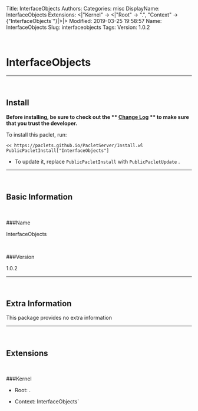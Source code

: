 Title: InterfaceObjects
Authors: 
Categories: misc
DisplayName: InterfaceObjects
Extensions: <|"Kernel" -> <|"Root" -> ".", "Context" -> {"InterfaceObjects`"}|>|>
Modified: 2019-03-25 19:58:57
Name: InterfaceObjects
Slug: interfaceobjects
Tags: 
Version: 1.0.2

<a id="interfaceobjects" class="Section" style="width:0;height:0;margin:0;padding:0;">&zwnj;</a>

# InterfaceObjects

---

<a id="install" class="Subsection" style="width:0;height:0;margin:0;padding:0;">&zwnj;</a>

## Install

**Before installing, be sure to check out the ** **[Change Log](https://paclets.github.io/PacletServer/pages/log.html)** ** to make sure that you trust the developer.**

To install this paclet, run:

    << https://paclets.github.io/PacletServer/Install.wl
    PublicPacletInstall["InterfaceObjects"]

*  To update it, replace  `PublicPacletInstall` with  `PublicPacletUpdate` . 

---

<a id="basicinformation" class="Subsection" style="width:0;height:0;margin:0;padding:0;">&zwnj;</a>

## Basic Information

<a id="name" class="Subsubsection" style="width:0;height:0;margin:0;padding:0;">&zwnj;</a>

###Name

InterfaceObjects

<a id="version" class="Subsubsection" style="width:0;height:0;margin:0;padding:0;">&zwnj;</a>

###Version

1.0.2

---

<a id="extrainformation" class="Subsection" style="width:0;height:0;margin:0;padding:0;">&zwnj;</a>

## Extra Information

This package provides no extra information

---

<a id="extensions" class="Subsection" style="width:0;height:0;margin:0;padding:0;">&zwnj;</a>

## Extensions

<a id="kernel" class="Subsubsection" style="width:0;height:0;margin:0;padding:0;">&zwnj;</a>

###Kernel

*  Root: .

*  Context: InterfaceObjects`